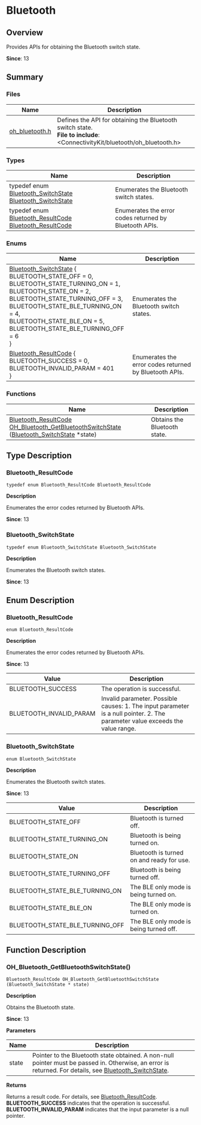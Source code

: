 # Bluetooth

<!--Kit: Connectivity Kit-->
<!--Subsystem: Communication-->
<!--Owner: @enjoy_sunshine-->
<!--Designer: @chengguohong; @tangjia15-->
<!--Tester: @wangfeng517-->

## Overview

Provides APIs for obtaining the Bluetooth switch state.

**Since**: 13


## Summary


### Files

| Name| Description| 
| -------- | -------- |
| [oh_bluetooth.h](oh__bluetooth_8h.md) | Defines the API for obtaining the Bluetooth switch state.<br>**File to include**: \<ConnectivityKit\/bluetooth\/oh_bluetooth.h\>| 


### Types

| Name| Description| 
| -------- | -------- |
| typedef enum [Bluetooth_SwitchState](#bluetooth_switchstate) [Bluetooth_SwitchState](#bluetooth_switchstate) | Enumerates the Bluetooth switch states.| 
| typedef enum [Bluetooth_ResultCode](#bluetooth_resultcode) [Bluetooth_ResultCode](#bluetooth_resultcode) | Enumerates the error codes returned by Bluetooth APIs.| 


### Enums

| Name| Description| 
| -------- | -------- |
| [Bluetooth_SwitchState](#bluetooth_switchstate) {<br>BLUETOOTH_STATE_OFF = 0,<br>BLUETOOTH_STATE_TURNING_ON = 1,<br>BLUETOOTH_STATE_ON = 2,<br>BLUETOOTH_STATE_TURNING_OFF = 3,<br>BLUETOOTH_STATE_BLE_TURNING_ON = 4,<br>BLUETOOTH_STATE_BLE_ON = 5,<br>BLUETOOTH_STATE_BLE_TURNING_OFF = 6<br>} | Enumerates the Bluetooth switch states.| 
| [Bluetooth_ResultCode](#bluetooth_resultcode) {<br>BLUETOOTH_SUCCESS = 0,<br>BLUETOOTH_INVALID_PARAM = 401<br>} | Enumerates the error codes returned by Bluetooth APIs.| 


### Functions

| Name| Description| 
| -------- | -------- |
| [Bluetooth_ResultCode](#bluetooth_resultcode) [OH_Bluetooth_GetBluetoothSwitchState](#oh_bluetooth_getbluetoothswitchstate) ([Bluetooth_SwitchState](#bluetooth_switchstate) \*state) | Obtains the Bluetooth state.| 


## Type Description


### Bluetooth_ResultCode

```
typedef enum Bluetooth_ResultCode Bluetooth_ResultCode
```

**Description**

Enumerates the error codes returned by Bluetooth APIs.

**Since**: 13


### Bluetooth_SwitchState

```
typedef enum Bluetooth_SwitchState Bluetooth_SwitchState
```

**Description**

Enumerates the Bluetooth switch states.

**Since**: 13


## Enum Description


### Bluetooth_ResultCode

```
enum Bluetooth_ResultCode
```

**Description**

Enumerates the error codes returned by Bluetooth APIs.

**Since**: 13

| Value| Description| 
| -------- | -------- |
| BLUETOOTH_SUCCESS | The operation is successful.| 
| BLUETOOTH_INVALID_PARAM | Invalid parameter. Possible causes: 1. The input parameter is a null pointer. 2. The parameter value exceeds the value range.| 


### Bluetooth_SwitchState

```
enum Bluetooth_SwitchState
```

**Description**

Enumerates the Bluetooth switch states.

**Since**: 13

| Value| Description| 
| -------- | -------- |
| BLUETOOTH_STATE_OFF | Bluetooth is turned off.| 
| BLUETOOTH_STATE_TURNING_ON | Bluetooth is being turned on.| 
| BLUETOOTH_STATE_ON | Bluetooth is turned on and ready for use.| 
| BLUETOOTH_STATE_TURNING_OFF | Bluetooth is being turned off.| 
| BLUETOOTH_STATE_BLE_TURNING_ON | The BLE only mode is being turned on.| 
| BLUETOOTH_STATE_BLE_ON | The BLE only mode is turned on.| 
| BLUETOOTH_STATE_BLE_TURNING_OFF | The BLE only mode is being turned off.| 


## Function Description


### OH_Bluetooth_GetBluetoothSwitchState()

```
Bluetooth_ResultCode OH_Bluetooth_GetBluetoothSwitchState (Bluetooth_SwitchState * state)
```

**Description**

Obtains the Bluetooth state.

**Since**: 13

**Parameters**

| Name| Description| 
| -------- | -------- |
| state | Pointer to the Bluetooth state obtained. A non-null pointer must be passed in. Otherwise, an error is returned. For details, see [Bluetooth_SwitchState](#bluetooth_switchstate).| 

**Returns**

Returns a result code. For details, see [Bluetooth_ResultCode](#bluetooth_resultcode).<br>**BLUETOOTH_SUCCESS** indicates that the operation is successful. **BLUETOOTH_INVALID_PARAM** indicates that the input parameter is a null pointer.
